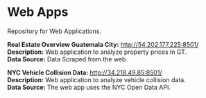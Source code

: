 # Web Apps
Repository for Web Applications.<br/>

<b>Real Estate Overview Guatemala City:</b> http://54.202.177.225:8501/ <br/> 
<b>Description:</b> Web application to analyze property prices in GT.<br/>
<b>Data Source:</b> Data Scraped from the web.

<b>NYC Vehicle Collision Data: </b> http://34.218.49.85:8501/ <br/> 
<b>Description:</b> Web application to analyze vehicle collision data.<br/>
<b>Data Source:</b> The web app uses the NYC Open Data API.
